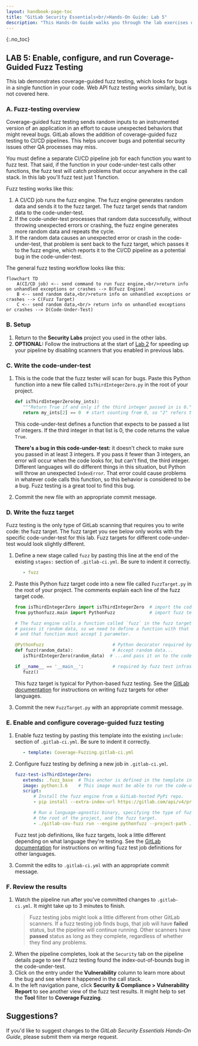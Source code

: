 ```yaml
---
layout: handbook-page-toc
title: "GitLab Security Essentials<br/>Hands-On Guide: Lab 5"
description: "This Hands-On Guide walks you through the lab exercises used in the GitLab Security Essentials course."
---
```

{:.no_toc}


## LAB 5: Enable, configure, and run Coverage-Guided Fuzz Testing

This lab demonstrates coverage-guided fuzz testing, which looks for bugs in a single function in your code. Web API fuzz testing works similarly, but is not covered here.


### A. Fuzz-testing overview

Coverage-guided fuzz testing sends random inputs to an instrumented version of an application in an effort to cause unexpected behaviors that might reveal bugs. GitLab allows the addition of coverage-guided fuzz testing to CI/CD pipelines. This helps uncover bugs and potential security issues other QA processes may miss.

You must define a separate CI/CD pipeline job for each function you want to fuzz test. That said, if the function in your code-under-test calls other functions, the fuzz test will catch problems that occur anywhere in the call stack. In this lab you'll fuzz test just 1 function.

Fuzz testing works like this:
1. A CI/CD job runs the fuzz engine. The fuzz engine generates random data and sends it to the fuzz target. The fuzz target sends that random data to the code-under-test.
1. If the code-under-test processes that random data successfully, without throwing unexpected errors or crashing, the fuzz engine generates more random data and repeats the cycle.
1. If the random data causes an unexpected error or crash in the code-under-test, that problem is sent back to the fuzz target, which passes it to the fuzz engine, which reports it to the CI/CD pipeline as a potential bug in the code-under-test.

The general fuzz testing workflow looks like this:

```mermaid
flowchart TD
    A(CI/CD job) <-- send command to run fuzz engine,<br/>return info on unhandled exceptions or crashes --> B(Fuzz Engine) 
    B <-- send random data,<br/>return info on unhandled exceptions or crashes --> C(Fuzz Target) 
    C <-- send random data,<br/> return info on unhandled exceptions or crashes --> D(Code-Under-Test)
```


### B. Setup

1. Return to the **Security Labs** project you used in the other labs.
1. **OPTIONAL:** Follow the instructions at the start of [Lab 2](secessentialshandson2.html) for speeding up your pipeline by disabling scanners that you enabled in previous labs.


### C. Write the code-under-test

1. This is the code that the fuzz tester will scan for bugs. Paste this Python function into a new file called `IsThirdIntegerZero.py` in the root of your project.

    ```python
   def isThirdIntegerZero(my_ints):
       """Return True if and only if the third integer passed in is 0."""
       return my_ints[2] == 0  # start counting from 0, so "2" refers to the 3rd integer passed in
    ```

   This code-under-test defines a function that expects to be passed a list of integers. If the third integer in that list is 0, the code returns the value `True`.

   **There's a bug in this code-under-test:** it doesn't check to make sure you passed in at least 3 integers. If you pass it fewer than 3 integers, an error will occur when the code looks for, but can't find, the third integer. Different languages will do different things in this situation, but Python will throw an unexpected `IndexError`. That error could cause problems in whatever code calls this function, so this behavior is considered to be a bug. Fuzz testing is a great tool to find this bug.
1. Commit the new file with an appropriate commit message.


### D. Write the fuzz target

Fuzz testing is the only type of GitLab scanning that requires you to write code: the fuzz target. The fuzz target you see below only works with the specific code-under-test for this lab. Fuzz targets for different code-under-test would look slightly different.

1. Define a new stage called `fuzz` by pasting this line at the end of the existing `stages:` section of `.gitlab-ci.yml`. Be sure to indent it correctly.

    ```yml
       - fuzz
    ```

1. Paste this Python fuzz target code into a new file called `FuzzTarget.py` in the root of your project. The comments explain each line of the fuzz target code.

    ```python
   from isThirdIntegerZero import isThirdIntegerZero  # import the code-under-test
   from pythonfuzz.main import PythonFuzz             # import fuzz test infrastructure
 
   # The fuzz engine calls a function called `fuzz` in the fuzz target and
   # passes it random data, so we need to define a function with that name,
   # and that function must accept 1 parameter.

   @PythonFuzz                          # Python decorator required by fuzz test infrastructure
   def fuzz(random_data):               # Accept random data...
       isThirdIntegerZero(random_data)  # ...and pass it on to the code-under-test.
    
   if __name__ == '__main__':           # required by fuzz test infrastructure
       fuzz()
    ```

   This fuzz target is typical for Python-based fuzz testing. See the [GitLab documentation](https://docs.gitlab.com/ee/user/application_security/coverage_fuzzing/#supported-fuzzing-engines-and-languages) for instructions on writing fuzz targets for other languages.

1. Commit the new `FuzzTarget.py` with an appropriate commit message.


### E. Enable and configure coverage-guided fuzz testing

1. Enable fuzz testing by pasting this template into the existing `include:` section of `.gitlab-ci.yml`. Be sure to indent it correctly.

    ```yml
       - template: Coverage-Fuzzing.gitlab-ci.yml
    ```

1. Configure fuzz testing by defining a new job in `.gitlab-ci.yml`.

    ```yml
   fuzz-test-isThirdIntegerZero:
       extends: .fuzz_base  # This anchor is defined in the template included above.
       image: python:3.6    # This image must be able to run the code-under-test.
       script:
           # Install the fuzz engine from a GitLab-hosted PyPi repo.
           - pip install --extra-index-url https://gitlab.com/api/v4/projects/19904939/packages/pypi/simple pythonfuzz==1.0.8
   
           # Run a language-agnostic binary, specifying the type of fuzz engine, 
           # the root of the project, and the fuzz target.
           - ./gitlab-cov-fuzz run --engine pythonfuzz --project-path ./ -- FuzzTarget.py
    ```

   Fuzz test job definitions, like fuzz targets, look a little different depending on what language they're testing. See the [GitLab documentation](https://docs.gitlab.com/ee/user/application_security/coverage_fuzzing/#configuration) for instructions on writing fuzz test job definitions for other languages.

1. Commit the edits to `.gitlab-ci.yml` with an appropriate commit message.


### F. Review the results

1. Watch the pipeline run after you've committed changes to `.gitlab-ci.yml`. It might take up to 3 minutes to finish.
   > Fuzz testing jobs might look a little different from other GitLab scanners. If a fuzz testing job finds bugs, that job will have **failed** status, but the pipeline will continue running. Other scanners have **passed** status as long as they complete, regardless of whether they find any problems.
1. When the pipeline completes, look at the `Security` tab on the pipeline details page to see if fuzz testing found the index-out-of-bounds bug in the code-under-test.
1. Click on the entry under the **Vulnerability** column to learn more about the bug and see where it happened in the call stack.
1. In the left navigation pane, click **Security & Compliance > Vulnerability Report** to see another view of the fuzz test results. It might help to set the **Tool** filter to **Coverage Fuzzing**.


## Suggestions?

If you'd like to suggest changes to the *GitLab Security Essentials Hands-On Guide*, please submit them via merge request.

